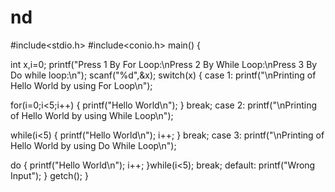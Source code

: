 # nd
#include<stdio.h>
#include<conio.h>
main() 
{

int x,i=0;
printf("Press 1 By For Loop:\nPress 2 By While Loop:\nPress 3 By Do while loop:\n");
scanf("%d",&x);
switch(x)
{
case 1:
printf("\nPrinting of Hello World by using For Loop\n");

for(i=0;i<5;i++)
{
printf("Hello World\n");
}
break;
case 2:
printf("\nPrinting of Hello World by using While Loop\n");

while(i<5)
{
printf("Hello World\n");
i++;
}
break;
case 3:
printf("\nPrinting of Hello World by using Do While Loop\n");

do
{
printf("Hello World\n");
i++;
}while(i<5);
break;
default:
printf("Wrong Input");
}
getch();
}
